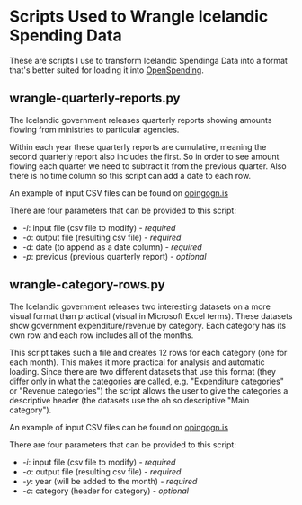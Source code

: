 # Scripts Used to Wrangle Icelandic Spending Data

These are scripts I use to transform Icelandic Spendinga Data into a format that's better suited for loading it into [OpenSpending](http://openspending.org).

## wrangle-quarterly-reports.py

The Icelandic government releases quarterly reports showing amounts flowing from ministries to particular agencies.

Within each year these quarterly reports are cumulative, meaning the second quarterly report also includes the first. So in order to see amount flowing each quarter we need to subtract it from the previous quarter. Also there is no time column so this script can add a date to each row.

An example of input CSV files can be found on [opingogn.is](http://opingogn.is/dataset/arshlutauppgjor-rikissjoos-2012)

There are four parameters that can be provided to this script:

* *-i*: input file (csv file to modify) - *required*
* *-o*: output file (resulting csv file) - *required*
* *-d*: date (to append as a date column) - *required*
* *-p*: previous (previous quarterly report) - *optional*

## wrangle-category-rows.py

The Icelandic government releases two interesting datasets on a more visual format than practical (visual in Microsoft Excel terms). These datasets show government expenditure/revenue by category. Each category has its own row and each row includes all of the months.

This script takes such a file and creates 12 rows for each category (one for each month). This makes it more practical for analysis and automatic loading. Since there are two different datasets that use this format (they differ only in what the categories are called, e.g. "Expenditure categories" or "Revenue categories") the script allows the user to give the categories a descriptive header (the datasets use the oh so descriptive "Main category").

An example of input CSV files can be found on [opingogn.is](http://opingogn.is/dataset/gjold-rikissjoos-hagraen-skipting-2012)

There are four parameters that can be provided to this script:

* *-i*: input file (csv file to modify) - *required*
* *-o*: output file (resulting csv file) - *required*
* *-y*: year (will be added to the month) - *required*
* *-c*: category (header for category) - *optional*
